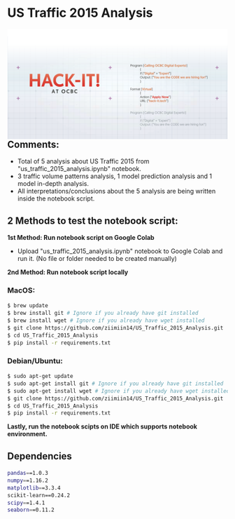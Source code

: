# **US Traffic 2015 Analysis**

<img src="img/ocbc-hackit.jpg"  width="800" style="float: left;">  

## **Comments:**
- Total of 5 analysis about US Traffic 2015 from "us_traffic_2015_analysis.ipynb" notebook.
- 3 traffic volume patterns analysis, 1 model prediction analysis and 1 model in-depth analysis.
- All interpretations/conclusions about the 5 analysis are being written inside the notebook script.


## 2 Methods to test the notebook script:
**1st Method: Run notebook script on Google Colab**
- Upload "us_traffic_2015_analysis.ipynb" notebook to Google Colab and run it. (No file or folder needed to be created manually)

**2nd Method: Run notebook script locally**


### MacOS:
```bash
$ brew update
$ brew install git # Ignore if you already have git installed
$ brew install wget # Ignore if you already have wget installed
$ git clone https://github.com/ziimiin14/US_Traffic_2015_Analysis.git
$ cd US_Traffic_2015_Analysis
$ pip install -r requirements.txt
```
### Debian/Ubuntu:
```bash
$ sudo apt-get update
$ sudo apt-get install git # Ignore if you already have git installed
$ sudo apt-get install wget # Ignore if you already have wget installed 
$ git clone https://github.com/ziimiin14/US_Traffic_2015_Analysis.git
$ cd US_Traffic_2015_Analysis
$ pip install -r requirements.txt
```

**Lastly, run the notebook scipts on IDE which supports notebook environment.**
## Dependencies
```bash
pandas==1.0.3
numpy==1.16.2
matplotlib==3.3.4
scikit-learn==0.24.2
scipy==1.4.1
seaborn==0.11.2
```


